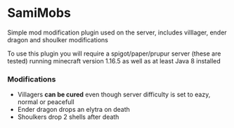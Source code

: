 # SamiMobs
Simple mod modification plugin used on the server, includes villlager, ender dragon and shoulker modifications

To use this plugin you will require a spigot/paper/prupur server (these are tested) running minecraft version 1.16.5 as well as at least Java 8 installed

### Modifications

- Villagers **can be cured** even though server difficulty is set to eazy, normal or peacefull
- Ender dragon drops an elytra on death
- Shoulkers drop 2 shells after death
